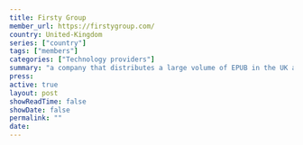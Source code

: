 ```yaml
---
title: Firsty Group 
member_url: https://firstygroup.com/
country: United-Kingdom
series: ["country"] 
tags: ["members"]
categories: ["Technology providers"]
summary: "a company that distributes a large volume of EPUB in the UK and develops white-labeled Readium-based reading applications for multiple publishers."
press:
active: true
layout: post
showReadTime: false
showDate: false
permalink: ""
date: 
---
```

